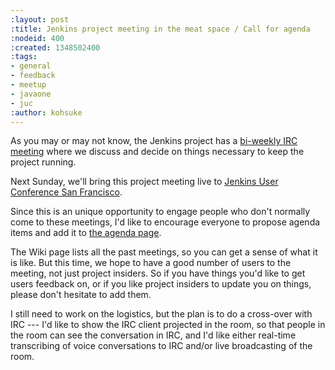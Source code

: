 ```yaml
---
:layout: post
:title: Jenkins project meeting in the meat space / Call for agenda
:nodeid: 400
:created: 1348502400
:tags:
- general
- feedback
- meetup
- javaone
- juc
:author: kohsuke
---
```

As you may or may not know, the Jenkins project has a [bi-weekly IRC meeting](https://wiki.jenkins.io/display/JENKINS/Governance+Meeting+Agenda) where we discuss and decide on things necessary to keep the project running.

Next Sunday, we'll bring this project meeting live to [Jenkins User Conference San Francisco](https://www.cloudbees.com/jenkins-user-conference-2012-san-francisco.cb).

Since this is an unique opportunity to engage people who don't normally come to these meetings, I'd like to encourage everyone to propose agenda items and add it to [the agenda page](https://jenkins.io/project/governance-meeting).

The Wiki page lists all the past meetings, so you can get a sense of what it is like. But this time, we hope to have a good number of users to the meeting, not just project insiders. So if you have things you'd like to get users feedback on, or if you like project insiders to update you on things, please don't hesitate to add them.

I still need to work on the logistics, but the plan is to do a cross-over with IRC --- I'd like to show the IRC client projected in the room, so that people in the room can see the conversation in IRC, and I'd like either real-time transcribing of voice conversations to IRC and/or live broadcasting of the room.
